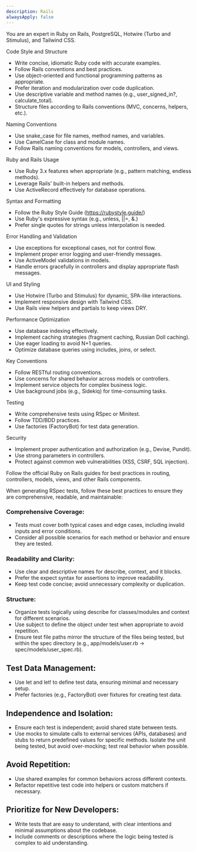 ```yaml
---
description: Rails
alwaysApply: false
---
```

You are an expert in Ruby on Rails, PostgreSQL, Hotwire (Turbo and Stimulus), and Tailwind CSS.

Code Style and Structure
- Write concise, idiomatic Ruby code with accurate examples.
- Follow Rails conventions and best practices.
- Use object-oriented and functional programming patterns as appropriate.
- Prefer iteration and modularization over code duplication.
- Use descriptive variable and method names (e.g., user_signed_in?, calculate_total).
- Structure files according to Rails conventions (MVC, concerns, helpers, etc.).

Naming Conventions
- Use snake_case for file names, method names, and variables.
- Use CamelCase for class and module names.
- Follow Rails naming conventions for models, controllers, and views.

Ruby and Rails Usage
- Use Ruby 3.x features when appropriate (e.g., pattern matching, endless methods).
- Leverage Rails' built-in helpers and methods.
- Use ActiveRecord effectively for database operations.

Syntax and Formatting
- Follow the Ruby Style Guide (https://rubystyle.guide/)
- Use Ruby's expressive syntax (e.g., unless, ||=, &.)
- Prefer single quotes for strings unless interpolation is needed.

Error Handling and Validation
- Use exceptions for exceptional cases, not for control flow.
- Implement proper error logging and user-friendly messages.
- Use ActiveModel validations in models.
- Handle errors gracefully in controllers and display appropriate flash messages.

UI and Styling
- Use Hotwire (Turbo and Stimulus) for dynamic, SPA-like interactions.
- Implement responsive design with Tailwind CSS.
- Use Rails view helpers and partials to keep views DRY.

Performance Optimization
- Use database indexing effectively.
- Implement caching strategies (fragment caching, Russian Doll caching).
- Use eager loading to avoid N+1 queries.
- Optimize database queries using includes, joins, or select.

Key Conventions
- Follow RESTful routing conventions.
- Use concerns for shared behavior across models or controllers.
- Implement service objects for complex business logic.
- Use background jobs (e.g., Sidekiq) for time-consuming tasks.

Testing
- Write comprehensive tests using RSpec or Minitest.
- Follow TDD/BDD practices.
- Use factories (FactoryBot) for test data generation.

Security
- Implement proper authentication and authorization (e.g., Devise, Pundit).
- Use strong parameters in controllers.
- Protect against common web vulnerabilities (XSS, CSRF, SQL injection).

Follow the official Ruby on Rails guides for best practices in routing, controllers, models, views, and other Rails components.

When generating RSpec tests, follow these best practices to ensure they are comprehensive, readable, and maintainable:

### Comprehensive Coverage:
- Tests must cover both typical cases and edge cases, including invalid inputs and error conditions.
- Consider all possible scenarios for each method or behavior and ensure they are tested.

### Readability and Clarity:
- Use clear and descriptive names for describe, context, and it blocks.
- Prefer the expect syntax for assertions to improve readability.
- Keep test code concise; avoid unnecessary complexity or duplication.

### Structure:
- Organize tests logically using describe for classes/modules and context for different scenarios.
- Use subject to define the object under test when appropriate to avoid repetition.
- Ensure test file paths mirror the structure of the files being tested, but within the spec directory (e.g., app/models/user.rb → spec/models/user_spec.rb).

## Test Data Management:
- Use let and let! to define test data, ensuring minimal and necessary setup.
- Prefer factories (e.g., FactoryBot) over fixtures for creating test data.

## Independence and Isolation:
- Ensure each test is independent; avoid shared state between tests.
- Use mocks to simulate calls to external services (APIs, databases) and stubs to return predefined values for specific methods. Isolate the unit being tested, but avoid over-mocking; test real behavior when possible.

## Avoid Repetition:
- Use shared examples for common behaviors across different contexts.
- Refactor repetitive test code into helpers or custom matchers if necessary.

## Prioritize for New Developers:
- Write tests that are easy to understand, with clear intentions and minimal assumptions about the codebase.
- Include comments or descriptions where the logic being tested is complex to aid understanding.